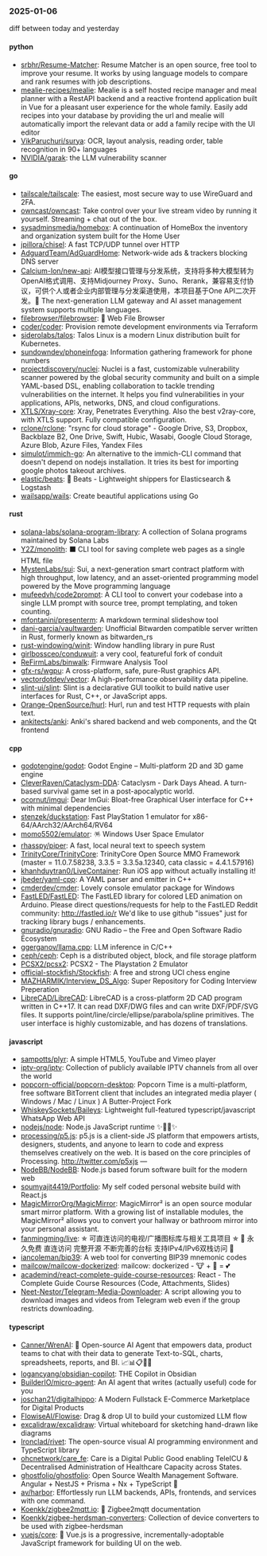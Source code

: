 ### 2025-01-06
diff between today and yesterday

#### python
* [srbhr/Resume-Matcher](https://github.com/srbhr/Resume-Matcher): Resume Matcher is an open source, free tool to improve your resume. It works by using language models to compare and rank resumes with job descriptions.
* [mealie-recipes/mealie](https://github.com/mealie-recipes/mealie): Mealie is a self hosted recipe manager and meal planner with a RestAPI backend and a reactive frontend application built in Vue for a pleasant user experience for the whole family. Easily add recipes into your database by providing the url and mealie will automatically import the relevant data or add a family recipe with the UI editor
* [VikParuchuri/surya](https://github.com/VikParuchuri/surya): OCR, layout analysis, reading order, table recognition in 90+ languages
* [NVIDIA/garak](https://github.com/NVIDIA/garak): the LLM vulnerability scanner

#### go
* [tailscale/tailscale](https://github.com/tailscale/tailscale): The easiest, most secure way to use WireGuard and 2FA.
* [owncast/owncast](https://github.com/owncast/owncast): Take control over your live stream video by running it yourself. Streaming + chat out of the box.
* [sysadminsmedia/homebox](https://github.com/sysadminsmedia/homebox): A continuation of HomeBox the inventory and organization system built for the Home User
* [jpillora/chisel](https://github.com/jpillora/chisel): A fast TCP/UDP tunnel over HTTP
* [AdguardTeam/AdGuardHome](https://github.com/AdguardTeam/AdGuardHome): Network-wide ads & trackers blocking DNS server
* [Calcium-Ion/new-api](https://github.com/Calcium-Ion/new-api): AI模型接口管理与分发系统，支持将多种大模型转为OpenAI格式调用、支持Midjourney Proxy、Suno、Rerank，兼容易支付协议，可供个人或者企业内部管理与分发渠道使用，本项目基于One API二次开发。🍥 The next-generation LLM gateway and AI asset management system supports multiple languages.
* [filebrowser/filebrowser](https://github.com/filebrowser/filebrowser): 📂 Web File Browser
* [coder/coder](https://github.com/coder/coder): Provision remote development environments via Terraform
* [siderolabs/talos](https://github.com/siderolabs/talos): Talos Linux is a modern Linux distribution built for Kubernetes.
* [sundowndev/phoneinfoga](https://github.com/sundowndev/phoneinfoga): Information gathering framework for phone numbers
* [projectdiscovery/nuclei](https://github.com/projectdiscovery/nuclei): Nuclei is a fast, customizable vulnerability scanner powered by the global security community and built on a simple YAML-based DSL, enabling collaboration to tackle trending vulnerabilities on the internet. It helps you find vulnerabilities in your applications, APIs, networks, DNS, and cloud configurations.
* [XTLS/Xray-core](https://github.com/XTLS/Xray-core): Xray, Penetrates Everything. Also the best v2ray-core, with XTLS support. Fully compatible configuration.
* [rclone/rclone](https://github.com/rclone/rclone): "rsync for cloud storage" - Google Drive, S3, Dropbox, Backblaze B2, One Drive, Swift, Hubic, Wasabi, Google Cloud Storage, Azure Blob, Azure Files, Yandex Files
* [simulot/immich-go](https://github.com/simulot/immich-go): An alternative to the immich-CLI command that doesn't depend on nodejs installation. It tries its best for importing google photos takeout archives.
* [elastic/beats](https://github.com/elastic/beats): 🐠 Beats - Lightweight shippers for Elasticsearch & Logstash
* [wailsapp/wails](https://github.com/wailsapp/wails): Create beautiful applications using Go

#### rust
* [solana-labs/solana-program-library](https://github.com/solana-labs/solana-program-library): A collection of Solana programs maintained by Solana Labs
* [Y2Z/monolith](https://github.com/Y2Z/monolith): ⬛️ CLI tool for saving complete web pages as a single HTML file
* [MystenLabs/sui](https://github.com/MystenLabs/sui): Sui, a next-generation smart contract platform with high throughput, low latency, and an asset-oriented programming model powered by the Move programming language
* [mufeedvh/code2prompt](https://github.com/mufeedvh/code2prompt): A CLI tool to convert your codebase into a single LLM prompt with source tree, prompt templating, and token counting.
* [mfontanini/presenterm](https://github.com/mfontanini/presenterm): A markdown terminal slideshow tool
* [dani-garcia/vaultwarden](https://github.com/dani-garcia/vaultwarden): Unofficial Bitwarden compatible server written in Rust, formerly known as bitwarden_rs
* [rust-windowing/winit](https://github.com/rust-windowing/winit): Window handling library in pure Rust
* [girlbossceo/conduwuit](https://github.com/girlbossceo/conduwuit): a very cool, featureful fork of conduit
* [ReFirmLabs/binwalk](https://github.com/ReFirmLabs/binwalk): Firmware Analysis Tool
* [gfx-rs/wgpu](https://github.com/gfx-rs/wgpu): A cross-platform, safe, pure-Rust graphics API.
* [vectordotdev/vector](https://github.com/vectordotdev/vector): A high-performance observability data pipeline.
* [slint-ui/slint](https://github.com/slint-ui/slint): Slint is a declarative GUI toolkit to build native user interfaces for Rust, C++, or JavaScript apps.
* [Orange-OpenSource/hurl](https://github.com/Orange-OpenSource/hurl): Hurl, run and test HTTP requests with plain text.
* [ankitects/anki](https://github.com/ankitects/anki): Anki's shared backend and web components, and the Qt frontend

#### cpp
* [godotengine/godot](https://github.com/godotengine/godot): Godot Engine – Multi-platform 2D and 3D game engine
* [CleverRaven/Cataclysm-DDA](https://github.com/CleverRaven/Cataclysm-DDA): Cataclysm - Dark Days Ahead. A turn-based survival game set in a post-apocalyptic world.
* [ocornut/imgui](https://github.com/ocornut/imgui): Dear ImGui: Bloat-free Graphical User interface for C++ with minimal dependencies
* [stenzek/duckstation](https://github.com/stenzek/duckstation): Fast PlayStation 1 emulator for x86-64/AArch32/AArch64/RV64
* [momo5502/emulator](https://github.com/momo5502/emulator): 🪅 Windows User Space Emulator
* [rhasspy/piper](https://github.com/rhasspy/piper): A fast, local neural text to speech system
* [TrinityCore/TrinityCore](https://github.com/TrinityCore/TrinityCore): TrinityCore Open Source MMO Framework (master = 11.0.7.58238, 3.3.5 = 3.3.5a.12340, cata classic = 4.4.1.57916)
* [khanhduytran0/LiveContainer](https://github.com/khanhduytran0/LiveContainer): Run iOS app without actually installing it!
* [jbeder/yaml-cpp](https://github.com/jbeder/yaml-cpp): A YAML parser and emitter in C++
* [cmderdev/cmder](https://github.com/cmderdev/cmder): Lovely console emulator package for Windows
* [FastLED/FastLED](https://github.com/FastLED/FastLED): The FastLED library for colored LED animation on Arduino. Please direct questions/requests for help to the FastLED Reddit community: http://fastled.io/r We'd like to use github "issues" just for tracking library bugs / enhancements.
* [gnuradio/gnuradio](https://github.com/gnuradio/gnuradio): GNU Radio – the Free and Open Software Radio Ecosystem
* [ggerganov/llama.cpp](https://github.com/ggerganov/llama.cpp): LLM inference in C/C++
* [ceph/ceph](https://github.com/ceph/ceph): Ceph is a distributed object, block, and file storage platform
* [PCSX2/pcsx2](https://github.com/PCSX2/pcsx2): PCSX2 - The Playstation 2 Emulator
* [official-stockfish/Stockfish](https://github.com/official-stockfish/Stockfish): A free and strong UCI chess engine
* [MAZHARMIK/Interview_DS_Algo](https://github.com/MAZHARMIK/Interview_DS_Algo): Super Repository for Coding Interview Preperation
* [LibreCAD/LibreCAD](https://github.com/LibreCAD/LibreCAD): LibreCAD is a cross-platform 2D CAD program written in C++17. It can read DXF/DWG files and can write DXF/PDF/SVG files. It supports point/line/circle/ellipse/parabola/spline primitives. The user interface is highly customizable, and has dozens of translations.

#### javascript
* [sampotts/plyr](https://github.com/sampotts/plyr): A simple HTML5, YouTube and Vimeo player
* [iptv-org/iptv](https://github.com/iptv-org/iptv): Collection of publicly available IPTV channels from all over the world
* [popcorn-official/popcorn-desktop](https://github.com/popcorn-official/popcorn-desktop): Popcorn Time is a multi-platform, free software BitTorrent client that includes an integrated media player ( Windows / Mac / Linux ) A Butter-Project Fork
* [WhiskeySockets/Baileys](https://github.com/WhiskeySockets/Baileys): Lightweight full-featured typescript/javascript WhatsApp Web API
* [nodejs/node](https://github.com/nodejs/node): Node.js JavaScript runtime ✨🐢🚀✨
* [processing/p5.js](https://github.com/processing/p5.js): p5.js is a client-side JS platform that empowers artists, designers, students, and anyone to learn to code and express themselves creatively on the web. It is based on the core principles of Processing. http://twitter.com/p5xjs —
* [NodeBB/NodeBB](https://github.com/NodeBB/NodeBB): Node.js based forum software built for the modern web
* [soumyajit4419/Portfolio](https://github.com/soumyajit4419/Portfolio): My self coded personal website build with React.js
* [MagicMirrorOrg/MagicMirror](https://github.com/MagicMirrorOrg/MagicMirror): MagicMirror² is an open source modular smart mirror platform. With a growing list of installable modules, the MagicMirror² allows you to convert your hallway or bathroom mirror into your personal assistant.
* [fanmingming/live](https://github.com/fanmingming/live): ✯ 可直连访问的电视/广播图标库与相关工具项目 ✯ 🔕 永久免费 直连访问 完整开源 不断完善的台标 支持IPv4/IPv6双栈访问 🔕
* [iancoleman/bip39](https://github.com/iancoleman/bip39): A web tool for converting BIP39 mnemonic codes
* [mailcow/mailcow-dockerized](https://github.com/mailcow/mailcow-dockerized): mailcow: dockerized - 🐮 + 🐋 = 💕
* [academind/react-complete-guide-course-resources](https://github.com/academind/react-complete-guide-course-resources): React - The Complete Guide Course Resources (Code, Attachments, Slides)
* [Neet-Nestor/Telegram-Media-Downloader](https://github.com/Neet-Nestor/Telegram-Media-Downloader): A script allowing you to download images and videos from Telegram web even if the group restricts downloading.

#### typescript
* [Canner/WrenAI](https://github.com/Canner/WrenAI): 🤖 Open-source AI Agent that empowers data, product teams to chat with their data to generate Text-to-SQL, charts, spreadsheets, reports, and BI. 📈📊📋🧑‍💻
* [logancyang/obsidian-copilot](https://github.com/logancyang/obsidian-copilot): THE Copilot in Obsidian
* [BuilderIO/micro-agent](https://github.com/BuilderIO/micro-agent): An AI agent that writes (actually useful) code for you
* [joschan21/digitalhippo](https://github.com/joschan21/digitalhippo): A Modern Fullstack E-Commerce Marketplace for Digital Products
* [FlowiseAI/Flowise](https://github.com/FlowiseAI/Flowise): Drag & drop UI to build your customized LLM flow
* [excalidraw/excalidraw](https://github.com/excalidraw/excalidraw): Virtual whiteboard for sketching hand-drawn like diagrams
* [Ironclad/rivet](https://github.com/Ironclad/rivet): The open-source visual AI programming environment and TypeScript library
* [ohcnetwork/care_fe](https://github.com/ohcnetwork/care_fe): Care is a Digital Public Good enabling TeleICU & Decentralised Administration of Healthcare Capacity across States.
* [ghostfolio/ghostfolio](https://github.com/ghostfolio/ghostfolio): Open Source Wealth Management Software. Angular + NestJS + Prisma + Nx + TypeScript 🤍
* [av/harbor](https://github.com/av/harbor): Effortlessly run LLM backends, APIs, frontends, and services with one command.
* [Koenkk/zigbee2mqtt.io](https://github.com/Koenkk/zigbee2mqtt.io): 📘 Zigbee2mqtt documentation
* [Koenkk/zigbee-herdsman-converters](https://github.com/Koenkk/zigbee-herdsman-converters): Collection of device converters to be used with zigbee-herdsman
* [vuejs/core](https://github.com/vuejs/core): 🖖 Vue.js is a progressive, incrementally-adoptable JavaScript framework for building UI on the web.
